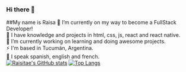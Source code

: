 ### Hi there 👋 <br />
##My name is Raisa
🌱 I’m currently on my way to become a FullStack Developer!<br />
🌱 I have knowledge and projects in html, css, js, react and react native.<br />
🔭 I’m currently working on learning and doing awesome projects.<br />
⚡ I'm based in Tucumán, Argentina.<br />
💬 I speak spanish, english and french.<br />
[![Raisitae's GitHub stats](https://github-readme-stats.vercel.app/api?username=raisitae&show_icons=true&theme=synthwave)](https://github.com/raisitae/github-readme-stats)
[![Top Langs](https://github-readme-stats.vercel.app/api/top-langs/?username=raisitae&layout=compact&theme=synthwave)](https://github.com/raisitae/github-readme-stats)

<!--
**Raisitae/Raisitae** is a ✨ _special_ ✨ repository because its `README.md` (this file) appears on your GitHub profile.

Here are some ideas to get you started:

- 🔭 I’m currently working on ...
- 🌱 I’m currently learning ...
- 👯 I’m looking to collaborate on ...
- 🤔 I’m looking for help with ...
- 💬 Ask me about ...
- 📫 How to reach me: ...
- 😄 Pronouns: ...
- ⚡ Fun fact: ...
-->
